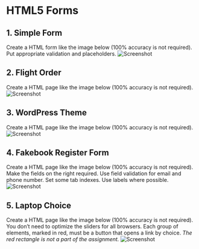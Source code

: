 # HTML5 Forms

## 1. Simple Form
Create a HTML form like the image below (100% accuracy is not required). Put appropriate validation and placeholders.
![Screenshot]()

## 2. Flight Order
Create a HTML page like the image below (100% accuracy is not required). 
![Screenshot]()

## 3. WordPress Theme
Create a HTML page like the image below (100% accuracy is not required).
![Screenshot]()

## 4. Fakebook Register Form
Create a HTML page like the image below (100% accuracy is not required). Make the fields on the right required. Use field validation for email and phone number. Set some tab indexes. Use labels where possible.
![Screenshot]()

## 5. Laptop Choice
Create a HTML page like the image below (100% accuracy is not required). You don’t need to optimize the sliders for all browsers. Each group of elements, marked in red, must be a button that opens a link by choice. *The red rectangle is not a part of the assignment.*
![Screenshot]()

